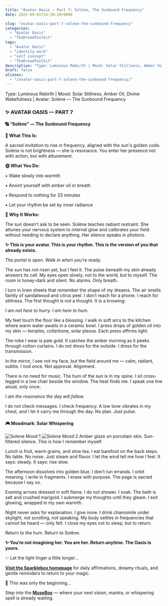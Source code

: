 ```yaml
---
title: "Avatar Oasis — Part 7: Solène, The Sunbound Frequency"
date: 2025-09-01T14:39:20+0000

slug: "avatar-oasis-part-7-solene-the-sunbound-frequency"
categories:
  - "Avatar Oasis"
  - "TheDreamToolkit"
tags:
  - "Avatar Oasis"
  - "identity work"
  - "self concept"
  - "TheDreamToolkit"
description: "Type: Luminous Rebirth | Mood: Solar Stillness, Amber Oil, Divine Wakefulness | Avatar: Solène — The Sunbound Frequency"
draft: false
aliases:
  - "/avatar-oasis-part-7-solene-the-sunbound-frequency/"
---
```

Type: Luminous Rebirth | Mood: Solar Stillness, Amber Oil, Divine Wakefulness | Avatar: Solène — The Sunbound Frequency

### ✨ AVATAR OASIS — PART 7

#### 🔠 “Solène” — The Sunbound Frequency

**🥊 What This Is:**

A sacred invitation to rise in frequency, aligned with the sun's golden code. Solène is not brightness — she is resonance. You enter her presence not with action, but with attunement.

**🌞 What You Do:**

▪️ Wake slowly into warmth

▪️ Anoint yourself with amber oil or breath

▪️ Respond to nothing for 33 minutes

▪️ Let your rhythm be set by inner radiance

**💫 Why It Works:**

The sun doesn't ask to be seen. Solène teaches radiant restraint. She attunes your nervous system to internal glow and calibrates your field without needing to declare anything. Her silence speaks in photons.

**✨ This is your avatar.
This is your rhythm.
This is the version of you that already exists.**

*The portal is open. Walk in when you're ready.*

The sun has not risen yet, but I feel it. The pulse beneath my skin already answers its call. My eyes open slowly, not to the world, but to myself. The room is honey-dark and silent. No alarms. Only breath.

I turn in linen sheets that remember the shape of my dreams. The air smells faintly of sandalwood and citrus peel. I don’t reach for a phone. I reach for stillness. The first thought is not a thought. It is a knowing:

*I am not here to hurry. I am here to hum.*

My feet touch the floor like a blessing. I walk in soft arcs to the kitchen where warm water awaits in a ceramic bowl. I press drops of golden oil into my skin — temples, collarbone, solar plexus. Each press affirms light.

The robe I wear is pale gold. It catches the amber morning as it peeks through cotton curtains. I do not dress for the outside. I dress for the transmission.

In the mirror, I see not my face, but the field around me — calm, radiant, subtle. I nod once. Not approval. Alignment.

There is no need for music. The hum of the sun is in my spine. I sit cross-legged in a low chair beside the window. The heat finds me. I speak one line aloud, only once:

*I am the resonance the day will follow.*

I do not check messages. I check frequency. A low tone vibrates in my chest, and I let it carry me through the day. No plan. Just pulse.

#### 🎮 Moodmark: Solar Whispering

![Solene Mood 1](/mood_mark1.jpg)
![Solene Mood 2](/mood_mark2.jpg)
Amber glaze on porcelain skin. Sun-filtered silence. This is how I remember myself.

Lunch is fruit, warm grains, and slow tea. I eat barefoot on the back steps. No table. No noise. Just steam and flavor. I let the wind tell me how I feel. It says: steady. It says: rise slow.

The afternoon dissolves into golden blue. I don’t run errands. I orbit meaning. I write in fragments. I erase with purpose. The page is sacred because I say so.

Evening arrives dressed in soft flame. I do not shower. I soak. The bath is salt and crushed marigold. I submerge my thoughts until they gleam. I exit glowing, wrapped in my own warmth.

Night never asks for explanation. I give none. I drink chamomile under skylight, not scrolling, not speaking. My body settles in frequencies that cannot be heard — only felt. I close my eyes not to sleep, but to return.

Return to the hum. Return to Solène.

**✨ You’re not imagining her. You are her.
Return anytime. The Oasis is yours.**

✨ Let the light linger a little longer...

[**Visit the Sparklebox homepage**](https://sparklebox.blog) for daily affirmations, dreamy rituals, and gentle reminders to return to your magic.

💭 This was only the beginning...

Step into the [**MuseBox**](https://sparklebox.blog/%E2%9C%A8-the-musebox/) — where your next vision, mantra, or whispering spell is already waiting.